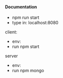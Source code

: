 ####  Documentation  
<!-- Write a description of the project in your README.md -->
* npm run start
* type in: localhost:8080

client:
* env:
* run npm start

server
* env:
* run npm mongo
